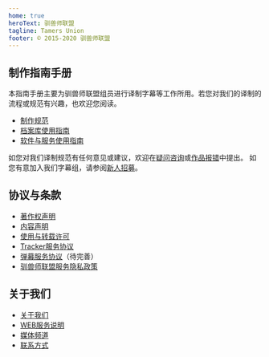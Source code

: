 ```yaml
---
home: true
heroText: 驯兽师联盟
tagline: Tamers Union
footer: © 2015-2020 驯兽师联盟
---
```


## 制作指南手册

本指南手册主要为驯兽师联盟组员进行译制字幕等工作所用。若您对我们的译制的流程或规范有兴趣，也欢迎您阅读。

 - [制作规范](/specification/)
 - [档案库使用指南](/archive-guide/)
 - [软件与服务使用指南](/software-guide/)

如您对我们译制规范有任何意见或建议，欢迎在[疑问咨询](https://www.tamersunion.net/consult/)或[作品报错](https://www.tamersunion.net/mistake/)中提出。
如您有意加入我们字幕组，请参阅[新人招募](https://www.tamersunion.net/recruit/)。

## 协议与条款

- [著作权声明](/terms/copyright.md)
- [内容声明](/terms/contents.md)
- [使用与转载许可](/terms/repost.md)
- [Tracker服务协议](/terms/tracker.md)
- [弹幕服务协议](/terms/danmaku.md)（待完善）
- [驯兽师联盟服务隐私政策](/terms/privacy.md)


## 关于我们

 - [关于我们](/about/)
 - [WEB服务说明](/about/websites.md)
 - [媒体频道](/about/media.md)
 - [联系方式](/about/contact.md)
